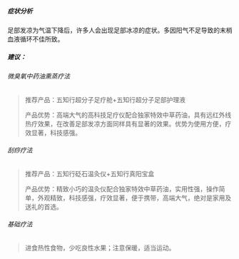 ##### 症状分析
足部发凉为气温下降后，许多人会出现足部冰凉的症状。多因阳气不足导致的末梢血液循环不佳所致。
##### 建议：
###### 微臭氧中药油熏蒸疗法
>推荐产品：五知行超分子足疗舱+五知行超分子足部护理液
>
>产品优势：高端大气的高科技足疗仪配合独家特效中草药油，具有远红外线热疗效果，在改善足部发凉方面同样具有显著的效果。优势为使用方便，疗效显著，科技感强。
###### 刮痧疗法
>推荐产品：五知行砭石温灸仪+五知行真阳宝盒
>
>产品优势：精致小巧的温灸仪配合独家特效中草药油，实用性强，操作简单，外观精致，科技感强，疗效显著，便于携带，高端大气，绝对是家用及送礼的首选。
###### 基础疗法
>进食热性食物，少吃良性水果；注意保暖，适当运动。